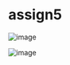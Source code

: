 # assign5


![image](https://user-images.githubusercontent.com/81870655/117333842-5708ef80-ae67-11eb-9cfd-9cd06a7deb3e.png)



![image](https://user-images.githubusercontent.com/81870655/117333376-e06bf200-ae66-11eb-959c-aa3bf822154a.png)

